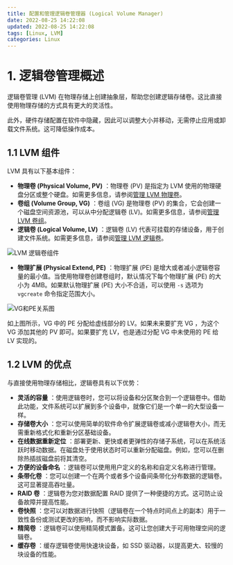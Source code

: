```yaml
---
title: 配置和管理逻辑卷管理器 (Logical Volume Manager)
date: 2022-08-25 14:22:08
updated: 2022-08-25 14:22:08
tags: [Linux, LVM]
categories: Linux
---
```


# 1. 逻辑卷管理概述

逻辑卷管理 (LVM) 在物理存储上创建抽象层，帮助您创建逻辑存储卷。这比直接使用物理存储的方式具有更大的灵活性。

此外，硬件存储配置在软件中隐藏，因此可以调整大小并移动，无需停止应用或卸载文件系统。这可降低操作成本。

<!-- more -->

## 1.1 LVM 组件

 LVM 具有以下基本组件：

- **物理卷 (Physical Volume, PV)** ：物理卷 (PV) 是指定为 LVM 使用的物理硬盘分区或整个硬盘。如需更多信息，请参阅[管理 LVM 物理卷](https://access.redhat.com/documentation/en-us/red_hat_enterprise_linux/8/html/configuring_and_managing_logical_volumes/managing-lvm-physical-volumes_configuring-and-managing-logical-volumes)。
- **卷组 (Volume Group, VG)** ：卷组 (VG) 是物理卷 (PV) 的集合，它会创建一个磁盘空间资源池，可以从中分配逻辑卷 (LV)。如需更多信息，请参阅[管理 LVM 卷组](https://access.redhat.com/documentation/en-us/red_hat_enterprise_linux/8/html/configuring_and_managing_logical_volumes/managing-lvm-volume-groups_configuring-and-managing-logical-volumes)。
- **逻辑卷 (Logical Volume, LV)** ：逻辑卷 (LV) 代表可挂载的存储设备，用于创建文件系统。如需更多信息，请参阅[管理 LVM 逻辑卷](https://access.redhat.com/documentation/en-us/red_hat_enterprise_linux/8/html/configuring_and_managing_logical_volumes/managing-lvm-logical-volumes_configuring-and-managing-logical-volumes)。

![LVM 逻辑卷组件](basic-lvm-volume-components.png)

- **物理扩展 (Physical Extend, PE)** ：物理扩展 (PE) 是增大或者减小逻辑卷容量的最小值。当使用物理卷创建卷组时，默认情况下每个物理扩展 (PE) 的大小为 4MB。如果默认物理扩展 (PE) 大小不合适，可以使用 `-s` 选项为 `vgcreate` 命令指定范围大小。

![VG和PE关系图](pe_vg.gif)

如上图所示，VG 中的 PE 分配给虚线部分的 LV。如果未来要扩充 VG ，为这个 VG 添加其他的 PV 即可。如果要扩充 LV，也是通过分配 VG 中未使用的 PE 给 LV 实现的。

## 1.2 LVM 的优点
与直接使用物理存储相比，逻辑卷具有以下优势：

- **灵活的容量** ：使用逻辑卷时，您可以将设备和分区聚合到一个逻辑卷中。借助此功能，文件系统可以扩展到多个设备中，就像它们是一个单一的大型设备一样。
- **存储卷大小** ：您可以使用简单的软件命令扩展逻辑卷或减小逻辑卷大小，而无需重新格式化和重新分区基础设备。
- **在线数据重新定位** ：部署更新、更快或者更弹性的存储子系统，可以在系统活跃时移动数据。在磁盘处于使用状态时可以重新分配磁盘。例如，您可以在删除热插拔磁盘前将其清空。
- **方便的设备命名** ：逻辑卷可以使用用户定义的名称和自定义名称进行管理。
- **条带化卷** ：您可以创建一个在两个或者多个设备间条带化分布数据的逻辑卷。这可显著提高吞吐量。
- **RAID 卷** ：逻辑卷为您对数据配置 RAID 提供了一种便捷的方式。这可防止设备故障并提高性能。
- **卷快照** ：您可以对数据进行快照（逻辑卷在一个特点时间点上的副本）用于一致性备份或测试更改的影响，而不影响实际数据。
- **精简卷** ：逻辑卷可以使用精简模式置备。这可让您创建大于可用物理空间的逻辑卷。
- **缓存卷** ：缓存逻辑卷使用快速块设备，如 SSD 驱动器，以提高更大、较慢的块设备的性能。